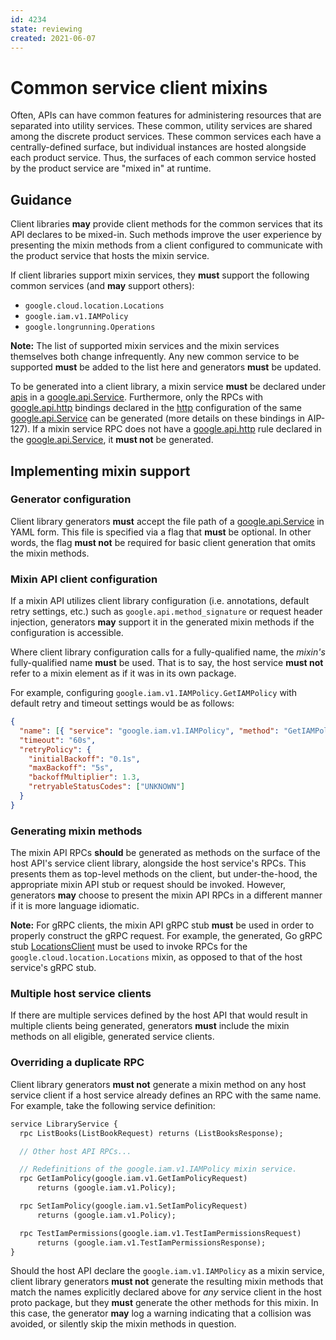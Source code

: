```yaml
---
id: 4234
state: reviewing
created: 2021-06-07
---
```


# Common service client mixins

Often, APIs can have common features for administering resources that are
separated into utility services. These common, utility services are shared among
the discrete product services. These common services each have a
centrally-defined surface, but individual instances are hosted alongside each
product service. Thus, the surfaces of each common service hosted by the product
service are "mixed in" at runtime.


## Guidance

Client libraries **may** provide client methods for the common services that its
API declares to be mixed-in. Such methods improve the user experience by
presenting the mixin methods from a client configured to communicate with the
product service that hosts the mixin service.

If client libraries support mixin services, they **must** support the following
common services (and **may** support others):

- `google.cloud.location.Locations`
- `google.iam.v1.IAMPolicy`
- `google.longrunning.Operations`

**Note:** The list of supported mixin services and the mixin services
themselves both change infrequently. Any new common service to be supported
**must** be added to the list here and generators **must** be updated.

To be generated into a client library, a mixin service **must** be declared
under [apis] in a [google.api.Service]. Furthermore, only the RPCs with
[google.api.http] bindings declared in the [http] configuration of the same
[google.api.Service] can be generated (more details on these bindings in
AIP-127). If a mixin service RPC does not have a [google.api.http] rule declared
in the [google.api.Service], it **must not** be generated.


## Implementing mixin support

### Generator configuration

Client library generators **must** accept the file path of a
[google.api.Service] in YAML form. This file is specified via a flag that
**must** be optional. In other words, the flag **must not** be required for
basic client generation that omits the mixin methods.

### Mixin API client configuration

If a mixin API utilizes client library configuration (i.e. annotations, default
retry settings, etc.) such as `google.api.method_signature` or request header
injection, generators **may** support it in the generated mixin methods if the
configuration is accessible.

Where client library configuration calls for a fully-qualified name, the
_mixin's_ fully-qualified name **must** be used. That is to say, the host
service **must not** refer to a mixin element as if it was in its own package.

For example, configuring `google.iam.v1.IAMPolicy.GetIAMPolicy` with default
retry and timeout settings would be as follows:

```json
{
  "name": [{ "service": "google.iam.v1.IAMPolicy", "method": "GetIAMPolicy" }],
  "timeout": "60s",
  "retryPolicy": {
    "initialBackoff": "0.1s",
    "maxBackoff": "5s",
    "backoffMultiplier": 1.3,
    "retryableStatusCodes": ["UNKNOWN"]
  }
}
```

### Generating mixin methods

The mixin API RPCs **should** be generated as methods on the surface of the
host API's service client library, alongside the host service's RPCs. This
presents them as top-level methods on the client, but under-the-hood, the
appropriate mixin API stub or request should be invoked. However, generators
**may** choose to present the mixin API RPCs in a different manner if it is more
language idiomatic.

**Note:** For gRPC clients, the mixin API gRPC stub **must** be used in order
to properly construct the gRPC request. For example, the generated, Go gRPC stub
[LocationsClient] must be used to invoke RPCs for the
`google.cloud.location.Locations` mixin, as opposed to that of the host
service's gRPC stub.

### Multiple host service clients

If there are multiple services defined by the host API that would result in
multiple clients being generated, generators **must** include the mixin
methods on all eligible, generated service clients.

### Overriding a duplicate RPC

Client library generators **must not** generate a mixin method on any host
service client if a host service already defines an RPC with the same name. For
example, take the following service definition:

```proto
service LibraryService {
  rpc ListBooks(ListBookRequest) returns (ListBooksResponse);

  // Other host API RPCs...

  // Redefinitions of the google.iam.v1.IAMPolicy mixin service.
  rpc GetIamPolicy(google.iam.v1.GetIamPolicyRequest)
      returns (google.iam.v1.Policy);

  rpc SetIamPolicy(google.iam.v1.SetIamPolicyRequest)
      returns (google.iam.v1.Policy);

  rpc TestIamPermissions(google.iam.v1.TestIamPermissionsRequest)
      returns (google.iam.v1.TestIamPermissionsResponse);
}
```

Should the host API declare the `google.iam.v1.IAMPolicy` as a mixin service,
client library generators **must not** generate the resulting mixin methods that
match the names explicitly declared above for _any_ service client in the host
proto package, but they **must** generate the other methods for this mixin. In
this case, the generator **may** log a warning indicating that a collision was
avoided, or silently skip the mixin methods in question.

[apis]: https://github.com/googleapis/googleapis/blob/master/google/api/service.proto#L96
[google.api.Service]: https://github.com/googleapis/googleapis/blob/master/google/api/service.proto
[google.api.Http]: https://github.com/googleapis/googleapis/blob/master/google/api/http.proto
[http]: https://github.com/googleapis/googleapis/blob/master/google/api/service.proto#L124
[LocationsClient]: https://pkg.go.dev/google.golang.org/genproto@v0.0.0-20210325141258-5636347f2b14/googleapis/cloud/location#LocationsClient
